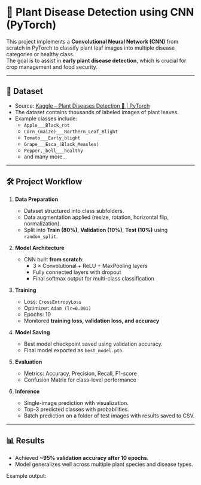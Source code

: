 # 🌱 Plant Disease Detection using CNN (PyTorch)

This project implements a **Convolutional Neural Network (CNN)** from scratch in PyTorch to classify plant leaf images into multiple disease categories or healthy class.  
The goal is to assist in **early plant disease detection**, which is crucial for crop management and food security.  

---

## 📂 Dataset

- Source: [Kaggle – Plant Diseases Detection 🍃 | PyTorch](https://www.kaggle.com/code/imtkaggleteam/plant-diseases-detection-pytorch)  
- The dataset contains thousands of labeled images of plant leaves.  
- Example classes include:  
  - `Apple___Black_rot`  
  - `Corn_(maize)___Northern_Leaf_Blight`  
  - `Tomato___Early_blight`  
  - `Grape___Esca_(Black_Measles)`  
  - `Pepper,_bell___healthy`  
  - and many more…  

---

## 🛠️ Project Workflow

1. **Data Preparation**
   - Dataset structured into class subfolders.
   - Data augmentation applied (resize, rotation, horizontal flip, normalization).
   - Split into **Train (80%)**, **Validation (10%)**, **Test (10%)** using `random_split`.

2. **Model Architecture**
   - CNN built **from scratch**:
     - 3 × Convolutional + ReLU + MaxPooling layers
     - Fully connected layers with dropout
     - Final softmax output for multi-class classification

3. **Training**
   - Loss: `CrossEntropyLoss`  
   - Optimizer: `Adam (lr=0.001)`  
   - Epochs: 10  
   - Monitored **training loss, validation loss, and accuracy**  

4. **Model Saving**
   - Best model checkpoint saved using validation accuracy.  
   - Final model exported as `best_model.pth`.  

5. **Evaluation**
   - Metrics: Accuracy, Precision, Recall, F1-score  
   - Confusion Matrix for class-level performance  

6. **Inference**
   - Single-image prediction with visualization.  
   - Top-3 predicted classes with probabilities.  
   - Batch prediction on a folder of test images with results saved to CSV.  

---

## 📊 Results

- Achieved **~95% validation accuracy after 10 epochs**.  
- Model generalizes well across multiple plant species and disease types.  

Example output:
